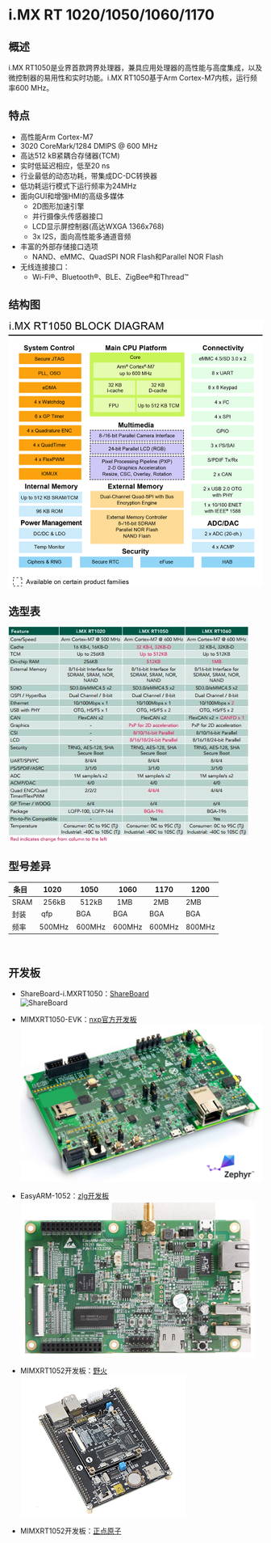 # i.MX RT 1020/1050/1060/1170
## 概述
i.MX RT1050是业界首款跨界处理器，兼具应用处理器的高性能与高度集成，以及微控制器的易用性和实时功能。i.MX RT1050基于Arm Cortex-M7内核，运行频率600 MHz。     

## 特点

   - 高性能Arm Cortex-M7
   - 3020 CoreMark/1284 DMIPS @ 600 MHz
   - 高达512 kB紧耦合存储器(TCM)
   - 实时低延迟相应，低至20 ns
   - 行业最低的动态功耗，带集成DC-DC转换器
   - 低功耗运行模式下运行频率为24MHz
   - 面向GUI和增强HMI的高级多媒体
       - 2D图形加速引擎
       - 并行摄像头传感器接口
       - LCD显示屏控制器(高达WXGA 1366x768)
       - 3x I2S，面向高性能多通道音频
   - 丰富的外部存储接口选项
       - NAND、eMMC、QuadSPI NOR Flash和Parallel NOR Flash
   - 无线连接接口：
       - Wi-Fi®、Bluetooth®、BLE、ZigBee®和Thread™

## 结构图
![](../Pic/Misc/rtkt2.jpg)

## 选型表
![](../Pic/Misc/imxrt10xx.jpg)

## 型号差异
条目  |  1020   |  1050   |   1060   |  1170   |   1200
-----|---------|----------|---------|---------|----------
SRAM |  256kB  |   512kB  |   1MB   |   2MB   |    2MB
封装  |  qfp    |  BGA     |  BGA    |  BGA   |     BGA
频率  |  500MHz |   600MHz |  600MHz |  600MHz |  800MHz


 
## 开发板     
- ShareBoard-i.MXRT1050：[ShareBoard](https://github.com/Share-Board/ShareBoard-iMXRT1050)     
![ShareBoard](https://github.com/Share-Board/ShareBoard-iMXRT1050/blob/master/Pic/PCB_Front.png?raw=true)

- MIMXRT1050-EVK：[nxp官方开发板](https://www.nxp.com/products/processors-and-microcontrollers/applications-processors/i.mx-applications-processors/i.mx-rt-series/i.mx-rt1050-evaluation-kit:MIMXRT1050-EVK)     
![](../Pic/imxrt/nxp1050.png)

- EasyARM-1052：[zlg开发板](http://www.zlgmcu.com/Category_2495/Index.aspx#id3)        
![ZLG](../Pic/imxrt/zlg1050.png)

- MIMXRT1052开发板：[野火](https://item.taobao.com/item.htm?spm=a1z10.3-c.w4002-10310241583.17.68856b46etnS2A&id=565533049348)     
![](../Pic/imxrt/fire1050.png)


- MIMXRT1052开发板：[正点原子](https://item.taobao.com/item.htm?spm=a1z10.3-c-s.w4002-17232804691.33.33b6f03c7jWZU6&id=567308850594)     
![]()

